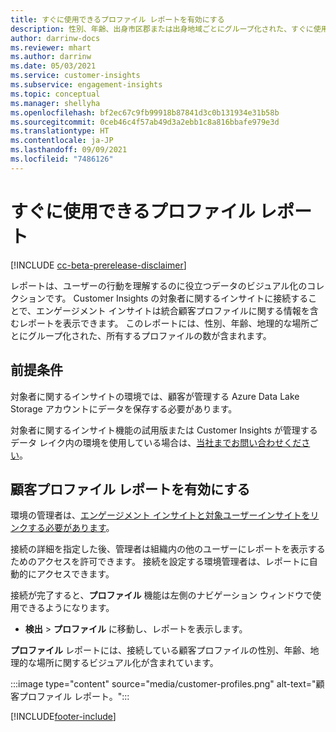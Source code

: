 ```yaml
---
title: すぐに使用できるプロファイル レポートを有効にする
description: 性別、年齢、出身市区郡または出身地域ごとにグループ化された、すぐに使用できるプロファイル レポートを作成する方法について説明します。
author: darrinw-docs
ms.reviewer: mhart
ms.author: darrinw
ms.date: 05/03/2021
ms.service: customer-insights
ms.subservice: engagement-insights
ms.topic: conceptual
ms.manager: shellyha
ms.openlocfilehash: bf2ec67c9fb99918b87841d3c0b131934e31b58b
ms.sourcegitcommit: 0ceb46c4f57ab49d3a2ebb1c8a816bbafe979e3d
ms.translationtype: HT
ms.contentlocale: ja-JP
ms.lasthandoff: 09/09/2021
ms.locfileid: "7486126"
---
```

# <a name="out-of-box-profile-reports"></a>すぐに使用できるプロファイル レポート

[!INCLUDE [cc-beta-prerelease-disclaimer](includes/cc-beta-prerelease-disclaimer.md)]

レポートは、ユーザーの行動を理解するのに役立つデータのビジュアル化のコレクションです。 Customer Insights の対象者に関するインサイトに接続することで、エンゲージメント インサイトは統合顧客プロファイルに関する情報を含むレポートを表示できます。 このレポートには、性別、年齢、地理的な場所ごとにグループ化された、所有するプロファイルの数が含まれます。

## <a name="prerequisites"></a>前提条件

対象者に関するインサイトの環境では、顧客が管理する Azure Data Lake Storage アカウントにデータを保存する必要があります。

対象者に関するインサイト機能の試用版または Customer Insights が管理するデータ レイク内の環境を使用している場合は、[当社までお問い合わせください](https://go.microsoft.com/fwlink/?linkid=2145734)。  


## <a name="enable-the-customer-profile-report"></a>顧客プロファイル レポートを有効にする

環境の管理者は、[エンゲージメント インサイトと対象ユーザーインサイトをリンクする必要があります](integrate-audience-insights-engagement-insights.md)。

接続の詳細を指定した後、管理者は組織内の他のユーザーにレポートを表示するためのアクセスを許可できます。 接続を設定する環境管理者は、レポートに自動的にアクセスできます。 

接続が完了すると、**プロファイル** 機能は左側のナビゲーション ウィンドウで使用できるようになります。 

- **検出** > **プロファイル** に移動し、レポートを表示します。

**プロファイル** レポートには、接続している顧客プロファイルの性別、年齢、地理的な場所に関するビジュアル化が含まれています。

:::image type="content" source="media/customer-profiles.png" alt-text="顧客プロファイル レポート。":::

[!INCLUDE[footer-include](../includes/footer-banner.md)]